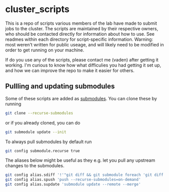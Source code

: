 # cluster_scripts
This is a repo of scripts various members of the lab have made to submit jobs to the cluster. The scripts are maintained by their respective owners, who should be contacted directly for information about how to use. See readmes within each directory for script-specific information. Warning: most weren't written for public useage, and will likely need to be modified in order to get running on your machine. 

If do you use any of the scripts, please contact me (vaden) after getting it working. I'm curious to know how what difficulies you had getting it set up, and how we can improve the repo to make it easier for others.

## Pullling and updating submodules

Some of these scripts are added as
[submodules](https://git-scm.com/book/en/v2/Git-Tools-Submodules). You can clone
these by running

``` bash
git clone --recurse-submodules
```

or if you already cloned, you can do

``` bash
git submodule update --init
```

To always pull submodules by default run

``` bash
git config submodule.recurse true
```

The aliases below might be useful as they e.g. let you pull any upstream changes
to the submodules.

``` bash
git config alias.sdiff '!'"git diff && git submodule foreach 'git diff'"
git config alias.spush 'push --recurse-submodules=on-demand'
git config alias.supdate 'submodule update --remote --merge'
```

